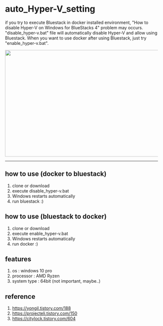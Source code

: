 # auto_Hyper-V_setting
if you try to execute Bluestack in docker installed environment, "How to disable Hyper-V on Windows for BlueStacks 4" problem may occurs.
"disable_hyper-v.bat" file will automatically disable Hyper-V and allow using Bluestack.
When you want to use docker after using Bluestack, just try "enable_hyper-v.bat".

<img src="https://user-images.githubusercontent.com/30148662/115263937-cf399a80-a170-11eb-9564-cb0ddcd3928f.PNG"  width="600" height="350">

---
## how to use (docker to bluestack)
1. clone or download
2. execute disable_hyper-v.bat
3. Windows restarts automatically
4. run bluestack :)

## how to use (bluestack to docker)
1. clone or download
2. execute enable_hyper-v.bat
3. Windows restarts automatically
4. run docker :)

## features
1. os : windows 10 pro
2. processor : AMD Ryzen
3. system type : 64bit (not important, maybe..)

## reference
1. https://yongil.tistory.com/188
2. https://projecteli.tistory.com/150
3. https://citylock.tistory.com/604
